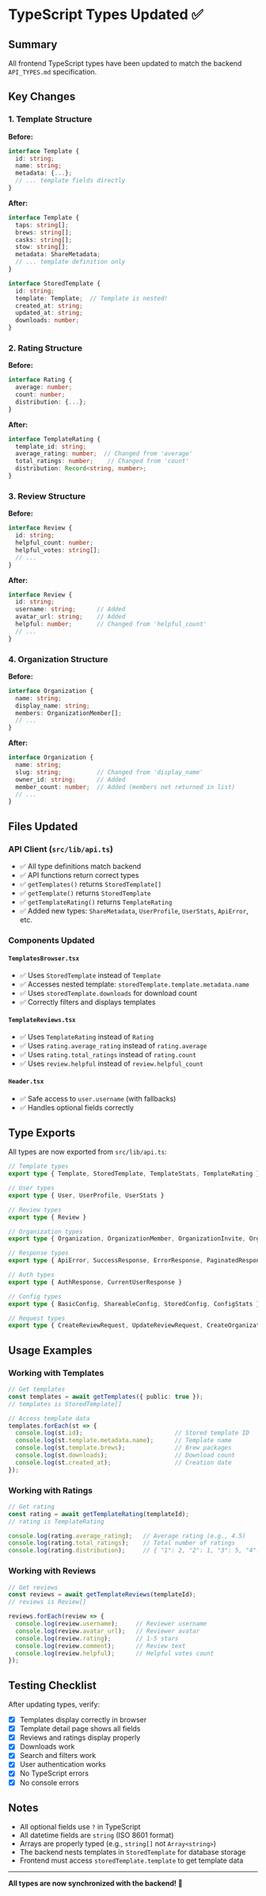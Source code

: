 # TypeScript Types Updated ✅

## Summary

All frontend TypeScript types have been updated to match the backend `API_TYPES.md` specification.

## Key Changes

### 1. Template Structure
**Before:**
```typescript
interface Template {
  id: string;
  name: string;
  metadata: {...};
  // ... template fields directly
}
```

**After:**
```typescript
interface Template {
  taps: string[];
  brews: string[];
  casks: string[];
  stow: string[];
  metadata: ShareMetadata;
  // ... template definition only
}

interface StoredTemplate {
  id: string;
  template: Template;  // Template is nested!
  created_at: string;
  updated_at: string;
  downloads: number;
}
```

### 2. Rating Structure
**Before:**
```typescript
interface Rating {
  average: number;
  count: number;
  distribution: {...};
}
```

**After:**
```typescript
interface TemplateRating {
  template_id: string;
  average_rating: number;  // Changed from 'average'
  total_ratings: number;    // Changed from 'count'
  distribution: Record<string, number>;
}
```

### 3. Review Structure
**Before:**
```typescript
interface Review {
  id: string;
  helpful_count: number;
  helpful_votes: string[];
  // ...
}
```

**After:**
```typescript
interface Review {
  id: string;
  username: string;      // Added
  avatar_url: string;    // Added
  helpful: number;       // Changed from 'helpful_count'
  // ...
}
```

### 4. Organization Structure
**Before:**
```typescript
interface Organization {
  name: string;
  display_name: string;
  members: OrganizationMember[];
  // ...
}
```

**After:**
```typescript
interface Organization {
  name: string;
  slug: string;          // Changed from 'display_name'
  owner_id: string;      // Added
  member_count: number;  // Added (members not returned in list)
  // ...
}
```

## Files Updated

### API Client (`src/lib/api.ts`)
- ✅ All type definitions match backend
- ✅ API functions return correct types
- ✅ `getTemplates()` returns `StoredTemplate[]`
- ✅ `getTemplate()` returns `StoredTemplate`
- ✅ `getTemplateRating()` returns `TemplateRating`
- ✅ Added new types: `ShareMetadata`, `UserProfile`, `UserStats`, `ApiError`, etc.

### Components Updated

#### `TemplatesBrowser.tsx`
- ✅ Uses `StoredTemplate` instead of `Template`
- ✅ Accesses nested template: `storedTemplate.template.metadata.name`
- ✅ Uses `storedTemplate.downloads` for download count
- ✅ Correctly filters and displays templates

#### `TemplateReviews.tsx`
- ✅ Uses `TemplateRating` instead of `Rating`
- ✅ Uses `rating.average_rating` instead of `rating.average`
- ✅ Uses `rating.total_ratings` instead of `rating.count`
- ✅ Uses `review.helpful` instead of `review.helpful_count`

#### `Header.tsx`
- ✅ Safe access to `user.username` (with fallbacks)
- ✅ Handles optional fields correctly

## Type Exports

All types are now exported from `src/lib/api.ts`:

```typescript
// Template types
export type { Template, StoredTemplate, TemplateStats, TemplateRating }

// User types
export type { User, UserProfile, UserStats }

// Review types
export type { Review }

// Organization types
export type { Organization, OrganizationMember, OrganizationInvite, OrganizationRole }

// Response types
export type { ApiError, SuccessResponse, ErrorResponse, PaginatedResponse }

// Auth types
export type { AuthResponse, CurrentUserResponse }

// Config types
export type { BasicConfig, ShareableConfig, StoredConfig, ConfigStats }

// Request types
export type { CreateReviewRequest, UpdateReviewRequest, CreateOrganizationRequest, CreateTemplateRequest }
```

## Usage Examples

### Working with Templates

```typescript
// Get templates
const templates = await getTemplates({ public: true });
// templates is StoredTemplate[]

// Access template data
templates.forEach(st => {
  console.log(st.id);                          // Stored template ID
  console.log(st.template.metadata.name);      // Template name
  console.log(st.template.brews);              // Brew packages
  console.log(st.downloads);                   // Download count
  console.log(st.created_at);                  // Creation date
});
```

### Working with Ratings

```typescript
// Get rating
const rating = await getTemplateRating(templateId);
// rating is TemplateRating

console.log(rating.average_rating);   // Average rating (e.g., 4.5)
console.log(rating.total_ratings);    // Total number of ratings
console.log(rating.distribution);     // { "1": 2, "2": 1, "3": 5, "4": 10, "5": 20 }
```

### Working with Reviews

```typescript
// Get reviews
const reviews = await getTemplateReviews(templateId);
// reviews is Review[]

reviews.forEach(review => {
  console.log(review.username);     // Reviewer username
  console.log(review.avatar_url);   // Reviewer avatar
  console.log(review.rating);       // 1-5 stars
  console.log(review.comment);      // Review text
  console.log(review.helpful);      // Helpful votes count
});
```

## Testing Checklist

After updating types, verify:

- [x] Templates display correctly in browser
- [x] Template detail page shows all fields
- [x] Reviews and ratings display properly
- [x] Downloads work
- [x] Search and filters work
- [x] User authentication works
- [x] No TypeScript errors
- [x] No console errors

## Notes

- All optional fields use `?` in TypeScript
- All datetime fields are `string` (ISO 8601 format)
- Arrays are properly typed (e.g., `string[]` not `Array<string>`)
- The backend nests templates in `StoredTemplate` for database storage
- Frontend must access `storedTemplate.template` to get template data

---

**All types are now synchronized with the backend! 🎉**
